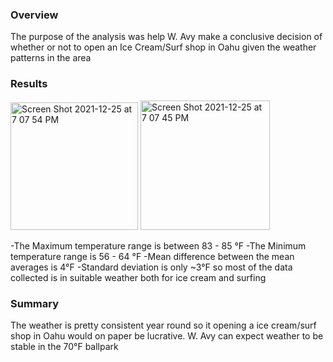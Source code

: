 ### Overview 

The purpose of the analysis was help W. Avy make a conclusive decision of whether or not to open an Ice Cream/Surf shop in Oahu given the weather patterns in the area

### Results

<img width="204" alt="Screen Shot 2021-12-25 at 7 07 54 PM" src="https://user-images.githubusercontent.com/92451164/147396518-62ed42bd-090b-4287-b320-50f8d44365db.png">

<img width="207" alt="Screen Shot 2021-12-25 at 7 07 45 PM" src="https://user-images.githubusercontent.com/92451164/147396520-bbad003a-8a22-43ab-a91a-a07be6bf841c.png">


 -The Maximum temperature range is between 83 - 85 °F 
 -The Minimum temperature range is 56 - 64 °F
 -Mean difference between the mean averages is 4°F
 -Standard deviation is only ~3°F so most of the data collected is in suitable weather both for ice cream and surfing

### Summary 

The weather is pretty consistent	year round so it opening a ice cream/surf shop in Oahu would on paper be lucrative.  W. Avy can expect weather to be stable in the 70°F ballpark

###
